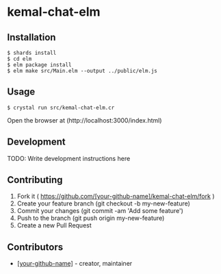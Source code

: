 # kemal-chat-elm

## Installation

```
$ shards install
$ cd elm
$ elm package install
$ elm make src/Main.elm --output ../public/elm.js
```


## Usage

```
$ crystal run src/kemal-chat-elm.cr
```
Open the browser at (http://localhost:3000/index.html)

## Development

TODO: Write development instructions here

## Contributing

1. Fork it ( https://github.com/[your-github-name]/kemal-chat-elm/fork )
2. Create your feature branch (git checkout -b my-new-feature)
3. Commit your changes (git commit -am 'Add some feature')
4. Push to the branch (git push origin my-new-feature)
5. Create a new Pull Request

## Contributors

- [[your-github-name]](https://github.com/[your-github-name])  - creator, maintainer
